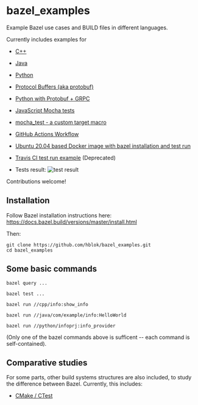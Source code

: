 # bazel_examples
Example Bazel use cases and BUILD files in different languages.

Currently includes examples for
  - [C++](cpp)
  - [Java](java)
  - [Python](python)
  - [Protocol Buffers (aka protobuf)](protobuf/phonebook)
  - [Python with Protobuf + GRPC](python/helloworld_grpc)
  - [JavaScript Mocha tests](js/mocha)
  
  - [mocha_test - a custom target macro](js/mocha/mocha_test.bzl)

  - [GitHub Actions Workflow](.github/workflows/main.yml)
  - [Ubuntu 20.04 based Docker image with bazel installation and test run](tools/docker/ubuntu_20.04)
  - [Travis CI test run example](.travis.yml) (Deprecated)

  - Tests result: ![test result](https://github.com/hblok/bazel_examples/actions/workflows/main.yml/badge.svg)


Contributions welcome!


## Installation

Follow Bazel installation instructions here:  
https://docs.bazel.build/versions/master/install.html

Then:  

    git clone https://github.com/hblok/bazel_examples.git
    cd bazel_examples


## Some basic commands

    bazel query ...

    bazel test ...

    bazel run //cpp/info:show_info
    
    bazel run //java/com/example/info:HelloWorld
    
    bazel run //python/infoprj:info_provider

(Only one of the bazel commands above is sufficent -- each command is self-contained).


## Comparative studies

For some parts, other build systems structures are also included, to study the difference between Bazel. Currently, this includes:

  - [CMake / CTest](https://github.com/hblok/bazel_examples/search?q=ctest)

